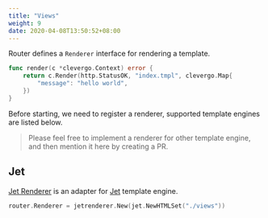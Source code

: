 ```yaml
---
title: "Views"
weight: 9
date: 2020-04-08T13:50:52+08:00
---
```


Router defines a `Renderer` interface for rendering a template.

```go
func render(c *clevergo.Context) error {
    return c.Render(http.StatusOK, "index.tmpl", clevergo.Map{
        "message": "hello world",
    })
}
```

Before starting, we need to register a renderer, supported template engines are listed below.

> Please feel free to implement a renderer for other template engine, and then mention it here by creating a PR.

## Jet

[Jet Renderer](https://github.com/clevergo/jetrenderer) is an adapter for [Jet](https://github.com/cloudykit/jet) template engine.

```go
router.Renderer = jetrenderer.New(jet.NewHTMLSet("./views"))
```
